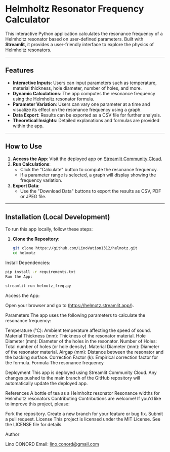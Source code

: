 # Helmholtz Resonator Frequency Calculator

This interactive Python application calculates the resonance frequency of a Helmholtz resonator based on user-defined parameters. Built with **Streamlit**, it provides a user-friendly interface to explore the physics of Helmholtz resonators.

---

## Features

- **Interactive Inputs**: Users can input parameters such as temperature, material thickness, hole diameter, number of holes, and more.
- **Dynamic Calculations**: The app computes the resonance frequency using the Helmholtz resonator formula.
- **Parameter Variation**: Users can vary one parameter at a time and visualize its effect on the resonance frequency using a graph.
- **Data Export**: Results can be exported as a CSV file for further analysis.
- **Theoretical Insights**: Detailed explanations and formulas are provided within the app.

---

## How to Use

1. **Access the App**: Visit the deployed app on [Streamlit Community Cloud](helmholtz.streamlit.app).
2. **Run Calculations**:
   - Click the "Calculate" button to compute the resonance frequency.
   - If a parameter range is selected, a graph will display showing the frequency variation.
3. **Export Data**:
   - Use the "Download Data" buttons to export the results as CSV, PDF or JPEG file.

---

## Installation (Local Development)

To run this app locally, follow these steps:

1. **Clone the Repository**:

   ```bash
   git clone https://github.com/LinoVation1312/helmotz.git
   cd helmotz
Install Dependencies:

   ```bash
pip install -r requirements.txt
Run the App:
```
 ```bash
streamlit run helmotz_freq.py
```
Access the App:

Open your browser and go to (https://helmotz.streamlit.app/).

Parameters
The app uses the following parameters to calculate the resonance frequency:

Temperature (°C): Ambient temperature affecting the speed of sound.
Material Thickness (mm): Thickness of the resonator material.
Hole Diameter (mm): Diameter of the holes in the resonator.
Number of Holes: Total number of holes (or hole density).
Material Diameter (mm): Diameter of the resonator material.
Airgap (mm): Distance between the resonator and the backing surface.
Correction Factor (k): Empirical correction factor for the formula.
Formula
The resonance frequency 


Deployment
This app is deployed using Streamlit Community Cloud. Any changes pushed to the main branch of the GitHub repository will automatically update the deployed app.

References
A bottle of tea as a Helmholtz resonator
Resonance widths for Helmholtz resonators
Contributing
Contributions are welcome! If you'd like to improve this project, please:

Fork the repository.
Create a new branch for your feature or bug fix.
Submit a pull request.
License
This project is licensed under the MIT License. See the LICENSE file for details.

Author

Lino CONORD
Email: lino.conord@gmail.com






